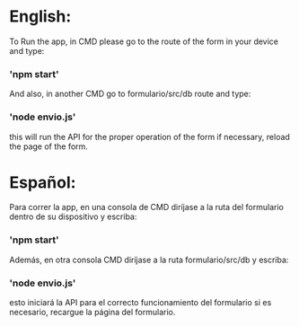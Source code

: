 # English:
To Run the app, in CMD please go to the route of the form in your device and type:

### 'npm start'

And also, in another CMD go to formulario/src/db route and type:

### 'node envio.js'

this will run the API for the proper operation of the form
if necessary, reload the page of the form.

# Español:
Para correr la app, en una consola de CMD diríjase a la ruta del formulario dentro de su dispositivo y escriba:

### 'npm start'

Además, en otra consola CMD diríjase a la ruta formulario/src/db y escriba:

### 'node envio.js'

esto iniciará la API para el correcto funcionamiento del formulario
si es necesario, recargue la página del formulario.

